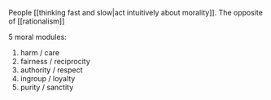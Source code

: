 People [[thinking fast and slow|act intuitively about morality]]. The opposite of [[rationalism]]

5 moral modules:

 1) harm / care
 2) fairness / reciprocity
 3) authority / respect
 4) ingroup / loyalty
 5) purity / sanctity
